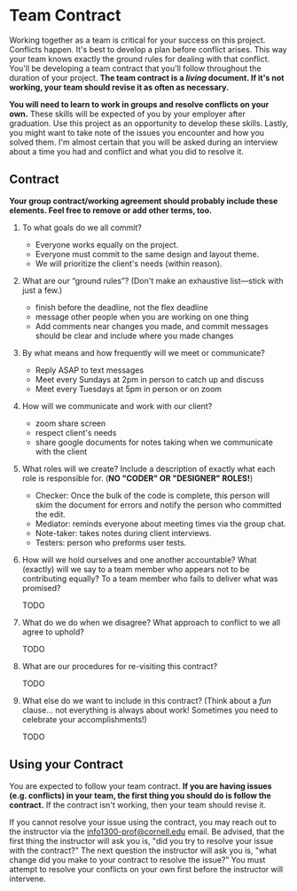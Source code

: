 # Team Contract

Working together as a team is critical for your success on this project. Conflicts happen. It's best to develop a plan before conflict arises. This way your team knows exactly the ground rules for dealing with that conflict. You'll be developing a team contract that you'll follow throughout the duration of your project. **The team contract is a *living* document. If it's not working, your team should revise it as often as necessary.**

**You will need to learn to work in groups and resolve conflicts on your own.** These skills will be expected of you by your employer after graduation. Use this project as an opportunity to develop these skills. Lastly, you might want to take note of the issues you encounter and how you solved them. I'm almost certain that you will be asked during an interview about a time you had and conflict and what you did to resolve it.

## Contract

**Your group contract/working agreement should probably include these elements. Feel free to remove or add other terms, too.**

1. To what goals do we all commit?

    - Everyone works equally on the project.
    - Everyone must commit to the same design and layout theme.
    - We will prioritize the client's needs (within reason).

2. What are our “ground rules”? (Don't make an exhaustive list—stick with just a few.)

    - finish before the deadline, not the flex deadline
    - message other people when you are working on one thing
    - Add comments near changes you made, and commit messages should be clear and include where you made changes


3. By what means and how frequently will we meet or communicate?

    - Reply ASAP to text messages
    - Meet every Sundays at 2pm in person to catch up and discuss
    - Meet every Tuesdays at 5pm in person or on zoom

4. How will we communicate and work with our client?

    - zoom share screen
    - respect client's needs
    - share google documents for notes taking when we communicate with the client

5. What roles will we create? Include a description of exactly what each role is responsible for. (**NO "CODER" OR "DESIGNER" ROLES!**)

    - Checker: Once the bulk of the code is complete, this person will skim the document for errors and notify the person who committed the edit.
    - Mediator: reminds everyone about meeting times via the group chat.
    - Note-taker: takes notes during client interviews.
    - Testers: person who preforms user tests.
    

6. How will we hold ourselves and one another accountable? What (exactly) will we say to a team member who appears not to be contributing equally? To a team member who fails to deliver what was promised?

    TODO

7. What do we do when we disagree? What approach to conflict to we all agree to uphold?

    TODO

8. What are our procedures for re-visiting this contract?

    TODO

9. What else do we want to include in this contract? (Think about a *fun* clause... not everything is always about work! Sometimes you need to celebrate your accomplishments!)

    TODO


## Using your Contract

You are expected to follow your team contract. **If you are having issues (e.g. conflicts) in your team, the first thing you should do is follow the contract.** If the contract isn't working, then your team should revise it.

If you cannot resolve your issue using the contract, you may reach out to the instructor via the <info1300-prof@cornell.edu> email. Be advised, that the first thing the instructor will ask you is, "did you try to resolve your issue with the contract?" The next question the instructor will ask you is, "what change did you make to your contract to resolve the issue?" You must attempt to resolve your conflicts on your own first before the instructor will intervene.
